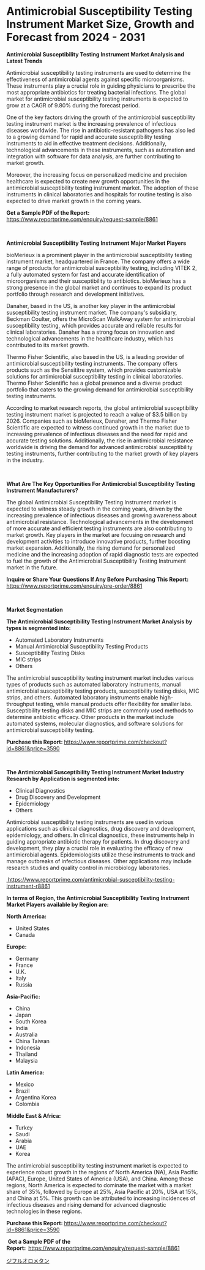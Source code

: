 <p><h1>Antimicrobial Susceptibility Testing Instrument Market Size, Growth and Forecast from 2024 - 2031</h1></p><p><strong>Antimicrobial Susceptibility Testing Instrument Market Analysis and Latest Trends</strong></p>
<p><p>Antimicrobial susceptibility testing instruments are used to determine the effectiveness of antimicrobial agents against specific microorganisms. These instruments play a crucial role in guiding physicians to prescribe the most appropriate antibiotics for treating bacterial infections. The global market for antimicrobial susceptibility testing instruments is expected to grow at a CAGR of 9.80% during the forecast period.</p><p>One of the key factors driving the growth of the antimicrobial susceptibility testing instrument market is the increasing prevalence of infectious diseases worldwide. The rise in antibiotic-resistant pathogens has also led to a growing demand for rapid and accurate susceptibility testing instruments to aid in effective treatment decisions. Additionally, technological advancements in these instruments, such as automation and integration with software for data analysis, are further contributing to market growth.</p><p>Moreover, the increasing focus on personalized medicine and precision healthcare is expected to create new growth opportunities in the antimicrobial susceptibility testing instrument market. The adoption of these instruments in clinical laboratories and hospitals for routine testing is also expected to drive market growth in the coming years.</p></p>
<p><strong>Get a Sample PDF of the Report:&nbsp;</strong> <a href="https://www.reportprime.com/enquiry/request-sample/8861">https://www.reportprime.com/enquiry/request-sample/8861</a></p>
<p>&nbsp;</p>
<p><strong>Antimicrobial Susceptibility Testing Instrument Major Market Players</strong></p>
<p><p>bioMerieux is a prominent player in the antimicrobial susceptibility testing instrument market, headquartered in France. The company offers a wide range of products for antimicrobial susceptibility testing, including VITEK 2, a fully automated system for fast and accurate identification of microorganisms and their susceptibility to antibiotics. bioMerieux has a strong presence in the global market and continues to expand its product portfolio through research and development initiatives.</p><p>Danaher, based in the US, is another key player in the antimicrobial susceptibility testing instrument market. The company's subsidiary, Beckman Coulter, offers the MicroScan WalkAway system for antimicrobial susceptibility testing, which provides accurate and reliable results for clinical laboratories. Danaher has a strong focus on innovation and technological advancements in the healthcare industry, which has contributed to its market growth.</p><p>Thermo Fisher Scientific, also based in the US, is a leading provider of antimicrobial susceptibility testing instruments. The company offers products such as the Sensititre system, which provides customizable solutions for antimicrobial susceptibility testing in clinical laboratories. Thermo Fisher Scientific has a global presence and a diverse product portfolio that caters to the growing demand for antimicrobial susceptibility testing instruments.</p><p>According to market research reports, the global antimicrobial susceptibility testing instrument market is projected to reach a value of $3.5 billion by 2026. Companies such as bioMerieux, Danaher, and Thermo Fisher Scientific are expected to witness continued growth in the market due to increasing prevalence of infectious diseases and the need for rapid and accurate testing solutions. Additionally, the rise in antimicrobial resistance worldwide is driving the demand for advanced antimicrobial susceptibility testing instruments, further contributing to the market growth of key players in the industry.</p></p>
<p>&nbsp;</p>
<p><strong>What Are The Key Opportunities For Antimicrobial Susceptibility Testing Instrument Manufacturers?</strong></p>
<p><p>The global Antimicrobial Susceptibility Testing Instrument market is expected to witness steady growth in the coming years, driven by the increasing prevalence of infectious diseases and growing awareness about antimicrobial resistance. Technological advancements in the development of more accurate and efficient testing instruments are also contributing to market growth. Key players in the market are focusing on research and development activities to introduce innovative products, further boosting market expansion. Additionally, the rising demand for personalized medicine and the increasing adoption of rapid diagnostic tests are expected to fuel the growth of the Antimicrobial Susceptibility Testing Instrument market in the future.</p></p>
<p><strong>Inquire or Share Your Questions If Any Before Purchasing This Report:</strong> <a href="https://www.reportprime.com/enquiry/pre-order/8861">https://www.reportprime.com/enquiry/pre-order/8861</a></p>
<p>&nbsp;</p>
<p><strong>Market Segmentation</strong></p>
<p><strong>The Antimicrobial Susceptibility Testing Instrument Market Analysis by types is segmented into:</strong></p>
<p><ul><li>Automated Laboratory Instruments</li><li>Manual Antimicrobial Susceptibility Testing Products</li><li>Susceptibility Testing Disks</li><li>MIC strips</li><li>Others</li></ul></p>
<p><p>The antimicrobial susceptibility testing instrument market includes various types of products such as automated laboratory instruments, manual antimicrobial susceptibility testing products, susceptibility testing disks, MIC strips, and others. Automated laboratory instruments enable high-throughput testing, while manual products offer flexibility for smaller labs. Susceptibility testing disks and MIC strips are commonly used methods to determine antibiotic efficacy. Other products in the market include automated systems, molecular diagnostics, and software solutions for antimicrobial susceptibility testing.</p></p>
<p><strong>Purchase this Report:&nbsp;</strong><a href="https://www.reportprime.com/checkout?id=8861&price=3590">https://www.reportprime.com/checkout?id=8861&price=3590</a></p>
<p>&nbsp;</p>
<p><strong>The Antimicrobial Susceptibility Testing Instrument Market Industry Research by Application is segmented into:</strong></p>
<p><ul><li>Clinical Diagnostics</li><li>Drug Discovery and Development</li><li>Epidemiology</li><li>Others</li></ul></p>
<p><p>Antimicrobial susceptibility testing instruments are used in various applications such as clinical diagnostics, drug discovery and development, epidemiology, and others. In clinical diagnostics, these instruments help in guiding appropriate antibiotic therapy for patients. In drug discovery and development, they play a crucial role in evaluating the efficacy of new antimicrobial agents. Epidemiologists utilize these instruments to track and manage outbreaks of infectious diseases. Other applications may include research studies and quality control in microbiology laboratories.</p></p>
<p><a href="https://www.reportprime.com/antimicrobial-susceptibility-testing-instrument-r8861">&nbsp;https://www.reportprime.com/antimicrobial-susceptibility-testing-instrument-r8861</a></p>
<p><strong>In terms of Region, the Antimicrobial Susceptibility Testing Instrument Market Players available by Region are:</strong></p>
<p>
    <p> <strong> North America: </strong>
        <ul>
            <li>United States</li>
            <li>Canada</li>
        </ul>
        </p> 
    <p> <strong> Europe: </strong>
        <ul>
            <li>Germany</li>
            <li>France</li>
            <li>U.K.</li>
            <li>Italy</li>
            <li>Russia</li>
        </ul>
        </p> 
    <p> <strong> Asia-Pacific: </strong>
        <ul>
            <li>China</li>
            <li>Japan</li>
            <li>South Korea</li>
            <li>India</li>
            <li>Australia</li>
            <li>China Taiwan</li>
            <li>Indonesia</li>
            <li>Thailand</li>
            <li>Malaysia</li>
        </ul>
        </p> 
    <p> <strong> Latin America: </strong>
        <ul>
            <li>Mexico</li>
            <li>Brazil</li>
            <li>Argentina Korea</li>
            <li>Colombia</li>
        </ul>
        </p> 
    <p> <strong> Middle East & Africa: </strong>
        <ul>
            <li>Turkey</li>
            <li>Saudi</li>
            <li>Arabia</li>
            <li>UAE</li>
            <li>Korea</li>
        </ul>
    </p>
    </p>
<p><p>The antimicrobial susceptibility testing instrument market is expected to experience robust growth in the regions of North America (NA), Asia Pacific (APAC), Europe, United States of America (USA), and China. Among these regions, North America is expected to dominate the market with a market share of 35%, followed by Europe at 25%, Asia Pacific at 20%, USA at 15%, and China at 5%. This growth can be attributed to increasing incidences of infectious diseases and rising demand for advanced diagnostic technologies in these regions.</p></p>
<p><strong>Purchase this Report: </strong><a href="https://www.reportprime.com/checkout?id=8861&price=3590">https://www.reportprime.com/checkout?id=8861&price=3590</a></p>
<p>&nbsp;<strong>Get a Sample PDF of the Report:&nbsp;&nbsp;</strong><a href="https://www.reportprime.com/enquiry/request-sample/8861">https://www.reportprime.com/enquiry/request-sample/8861</a></p>
<p><strong></strong></p>
<p><p><a href="https://github.com/SarahFahey88/Market-Research-Report-List-1/blob/main/348122923201.md">ジフルオロメタン</a></p></p>